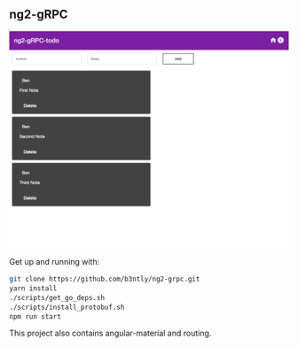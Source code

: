 ## ng2-gRPC

![Screenshot](./screenshot.png)

Get up and running with:

```bash
git clone https://github.com/b3ntly/ng2-grpc.git
yarn install 
./scripts/get_go_deps.sh
./scripts/install_protobuf.sh
npm run start
```

This project also contains angular-material and routing.
